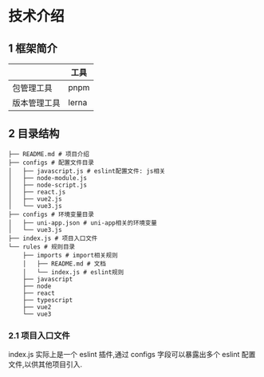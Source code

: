 # 技术介绍

## 1 框架简介

|              | 工具  |
| ------------ | ----- |
| 包管理工具   | pnpm  |
| 版本管理工具 | lerna |

## 2 目录结构

```shell
├── README.md # 项目介绍
├── configs # 配置文件目录
│   ├── javascript.js # eslint配置文件: js相关
│   ├── node-module.js
│   ├── node-script.js
│   ├── react.js
│   ├── vue2.js
│   └── vue3.js
├── configs # 环境变量目录
│   ├── uni-app.json # uni-app相关的环境变量
│   └── vue3.js
├── index.js # 项目入口文件
└── rules # 规则目录
    ├── imports # import相关规则
    │   ├── README.md # 文档
    │   └── index.js # eslint规则
    ├── javascript
    ├── node
    ├── react
    ├── typescript
    ├── vue2
    └── vue3
```

### 2.1 项目入口文件

index.js 实际上是一个 eslint 插件,通过 configs 字段可以暴露出多个 eslint 配置文件,以供其他项目引入.
